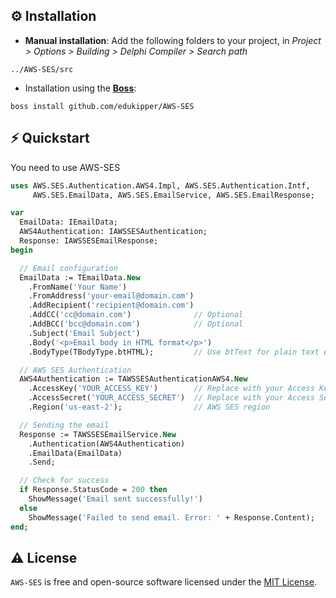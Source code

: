 ## ⚙️ Installation 

* **Manual installation**: Add the following folders to your project, in *Project > Options > Building > Delphi Compiler > Search path*

```
../AWS-SES/src
```

* Installation using the [**Boss**](https://github.com/HashLoad/boss):

```
boss install github.com/edukipper/AWS-SES
```

## ⚡️ Quickstart

You need to use AWS-SES

```pascal
uses AWS.SES.Authentication.AWS4.Impl, AWS.SES.Authentication.Intf,
     AWS.SES.EmailData, AWS.SES.EmailService, AWS.SES.EmailResponse;
```


```pascal
var
  EmailData: IEmailData;
  AWS4Authentication: IAWSSESAuthentication;
  Response: IAWSSESEmailResponse;
begin

  // Email configuration
  EmailData := TEmailData.New
    .FromName('Your Name')
    .FromAddress('your-email@domain.com')
    .AddRecipient('recipient@domain.com')
    .AddCC('cc@domain.com')              // Optional
    .AddBCC('bcc@domain.com')            // Optional
    .Subject('Email Subject')
    .Body('<p>Email body in HTML format</p>')
    .BodyType(TBodyType.btHTML);         // Use btText for plain text emails

  // AWS SES Authentication
  AWS4Authentication := TAWSSESAuthenticationAWS4.New
    .AccessKey('YOUR_ACCESS_KEY')        // Replace with your Access Key
    .AccessSecret('YOUR_ACCESS_SECRET')  // Replace with your Access Secret
    .Region('us-east-2');                // AWS SES region

  // Sending the email
  Response := TAWSSESEmailService.New
    .Authentication(AWS4Authentication)
    .EmailData(EmailData)
    .Send;

  // Check for success
  if Response.StatusCode = 200 then
    ShowMessage('Email sent successfully!')
  else
    ShowMessage('Failed to send email. Error: ' + Response.Content);
end;

``` 

## ⚠️ License

`AWS-SES` is free and open-source software licensed under the [MIT License](https://github.com/edukipper/AWS-SES/blob/main/LICENSE). 
